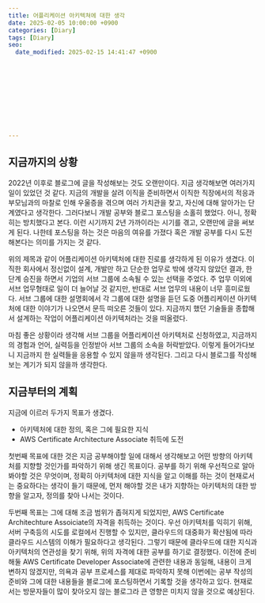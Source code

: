 ```yaml
---
title: 어플리케이션 아키텍쳐에 대한 생각
date: 2025-02-05 10:00:00 +0900
categories: [Diary]
tags: [Diary]
seo:
  date_modified: 2025-02-15 14:41:47 +0900











---
```


## 지금까지의 상황

2022년 이후로 블로그에 글을 작성해보는 것도 오랜만이다. 지금 생각해보면 여러가지 일이 있었던 것 같다. 지금의 개발을 살려 이직을 준비하면서 이직한 직장에서의 적응과 부모님과의 마찰로 인해 우울증을 겪으며 여러 가치관을 찾고, 자신에 대해 알아가는 단계였다고 생각한다. 그러다보니 개발 공부와 블로그 포스팅을 소홀히 했었다. 아니, 정확히는 방치했다고 본다. 이런 시기까지 2년 가까이라는 시기를 겪고, 오랜만에 글을 써보게 된다. 나한테 포스팅을 하는 것은 마음의 여유를 가졌다 혹은 개발 공부를 다시 도전해본다는 의미를 가지는 것 같다.

위의 제목과 같이 어플리케이션 아키텍처에 대한 진로를 생각하게 된 이유가 생겼다. 이직한 회사에서 정신없이 설계, 개발만 하고 단순한 업무로 밖에 생각지 않았던 결과, 한단계 승진을 하면서 기업의 서브 그룹에 소속될 수 있는 선택을 주었다. 주 업무 이외에 서브 업무형태로 일이 더 늘어날 것 같지만, 반대로 서브 업무의 내용이 너무 흥미로웠다. 서브 그룹에 대한 설명회에서 각 그룹에 대한 설명을 듣던 도중 어플리케이션 아키텍처에 대한 이야기가 나오면서 문득 떠오른 것들이 있다. 지금까지 했던 기술들을 종합해서 설계하는 작업이 어플리케이션 아키텍처라는 것을 떠올렸다. 

마침 좋은 상황이라 생각해 서브 그룹을 어플리케이션 아키텍처로 신청하였고, 지금까지의 경험과 언어, 실력등을 인정받아 서브 그룹의 소속을 허락받았다. 이렇게 들어가다보니 지금까지 한 실력들을 응용할 수 있지 않을까 생각된다. 그리고 다시 블로그를 작성해보는 계기가 되지 않을까 생각한다.

## 지금부터의 계획

지금에 이르러 두가지 목표가 생겼다.

- 아키텍처에 대한 정의, 혹은 그에 필요한 지식
- AWS Certificate Architecture Associate 취득에 도전

첫번째 목표에 대한 것은 지금 공부해야할 일에 대해서 생각해보고 어떤 방향의 아키텍처를 지향할 것인가를 파악하기 위해 생긴 목표이다. 공부를 하기 위해 우선적으로 알아봐야할 것은 무엇이며, 정확히 아키텍처에 대한 지식을 알고 이해를 하는 것이 현재로서는 중요하다는 생각이 들기 때문에, 먼저 해야할 것은 내가 지향하는 아키텍처의 대한 방향을 알고자, 정의를 찾아 나서는 것이다.

두번째 목표는 그에 대해 조금 범위가 좁혀지게 되었지만, AWS Certificate Architechture Assoiciate의 자격을 취득하는 것이다. 우선 아키텍처를 익히기 위해, 서버 구축등의 시도를 로컬에서 진행할 수 있지만, 클라우드의 대중화가 확산됨에 따라 클라우드 시스템의 이해가 필요하다고 생각된다. 그렇기 때문에 클라우드에 대한 지식과 아키텍처의 연관성을 찾기 위해, 위의 자격에 대한 공부를 하기로 결정했다. 이전에 준비해둘 AWS Certificate Developer Associate에 관련한 내용과 동일해, 내용이 크게 변하지 않겠지만, 의욕과 공부 프로세스를 제대로 파악하지 못해 이번에는 공부 작성의 준비와 그에 대한 내용들을 블로그에 포스팅하면서 기록할 것을 생각하고 있다. 현재로서는 방문자들이 많이 찾아오지 않는 블로그라 큰 영향은 미치지 않을 것으로 예상된다.










